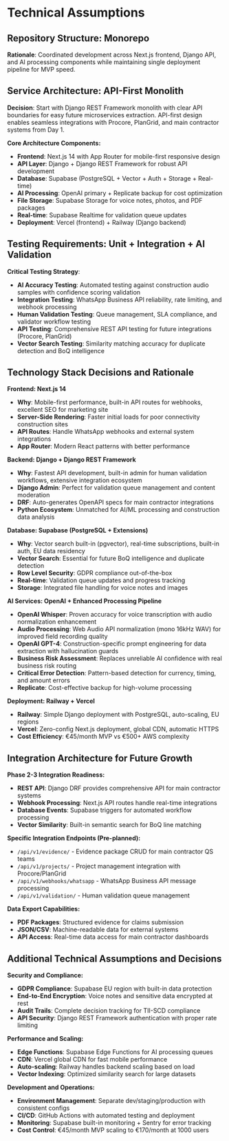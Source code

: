 # Technical Assumptions

## Repository Structure: Monorepo
**Rationale**: Coordinated development across Next.js frontend, Django API, and AI processing components while maintaining single deployment pipeline for MVP speed.

## Service Architecture: API-First Monolith
**Decision**: Start with Django REST Framework monolith with clear API boundaries for easy future microservices extraction. API-first design enables seamless integrations with Procore, PlanGrid, and main contractor systems from Day 1.

**Core Architecture Components:**
- **Frontend**: Next.js 14 with App Router for mobile-first responsive design
- **API Layer**: Django + Django REST Framework for robust API development
- **Database**: Supabase (PostgreSQL + Vector + Auth + Storage + Real-time)
- **AI Processing**: OpenAI primary + Replicate backup for cost optimization
- **File Storage**: Supabase Storage for voice notes, photos, and PDF packages
- **Real-time**: Supabase Realtime for validation queue updates
- **Deployment**: Vercel (frontend) + Railway (Django backend)

## Testing Requirements: Unit + Integration + AI Validation
**Critical Testing Strategy**:
- **AI Accuracy Testing**: Automated testing against construction audio samples with confidence scoring validation
- **Integration Testing**: WhatsApp Business API reliability, rate limiting, and webhook processing
- **Human Validation Testing**: Queue management, SLA compliance, and validator workflow testing
- **API Testing**: Comprehensive REST API testing for future integrations (Procore, PlanGrid)
- **Vector Search Testing**: Similarity matching accuracy for duplicate detection and BoQ intelligence

## Technology Stack Decisions and Rationale

**Frontend: Next.js 14**
- **Why**: Mobile-first performance, built-in API routes for webhooks, excellent SEO for marketing site
- **Server-Side Rendering**: Faster initial loads for poor connectivity construction sites
- **API Routes**: Handle WhatsApp webhooks and external system integrations
- **App Router**: Modern React patterns with better performance

**Backend: Django + Django REST Framework**
- **Why**: Fastest API development, built-in admin for human validation workflows, extensive integration ecosystem
- **Django Admin**: Perfect for validation queue management and content moderation
- **DRF**: Auto-generates OpenAPI specs for main contractor integrations
- **Python Ecosystem**: Unmatched for AI/ML processing and construction data analysis

**Database: Supabase (PostgreSQL + Extensions)**
- **Why**: Vector search built-in (pgvector), real-time subscriptions, built-in auth, EU data residency
- **Vector Search**: Essential for future BoQ intelligence and duplicate detection
- **Row Level Security**: GDPR compliance out-of-the-box
- **Real-time**: Validation queue updates and progress tracking
- **Storage**: Integrated file handling for voice notes and images

**AI Services: OpenAI + Enhanced Processing Pipeline**
- **OpenAI Whisper**: Proven accuracy for voice transcription with audio normalization enhancement
- **Audio Processing**: Web Audio API normalization (mono 16kHz WAV) for improved field recording quality
- **OpenAI GPT-4**: Construction-specific prompt engineering for data extraction with hallucination guards
- **Business Risk Assessment**: Replaces unreliable AI confidence with real business risk routing
- **Critical Error Detection**: Pattern-based detection for currency, timing, and amount errors
- **Replicate**: Cost-effective backup for high-volume processing

**Deployment: Railway + Vercel**
- **Railway**: Simple Django deployment with PostgreSQL, auto-scaling, EU regions
- **Vercel**: Zero-config Next.js deployment, global CDN, automatic HTTPS
- **Cost Efficiency**: €45/month MVP vs €500+ AWS complexity

## Integration Architecture for Future Growth

**Phase 2-3 Integration Readiness:**
- **REST API**: Django DRF provides comprehensive API for main contractor systems
- **Webhook Processing**: Next.js API routes handle real-time integrations
- **Database Events**: Supabase triggers for automated workflow processing
- **Vector Similarity**: Built-in semantic search for BoQ line matching

**Specific Integration Endpoints (Pre-planned):**
- `/api/v1/evidence/` - Evidence package CRUD for main contractor QS teams
- `/api/v1/projects/` - Project management integration with Procore/PlanGrid
- `/api/v1/webhooks/whatsapp` - WhatsApp Business API message processing
- `/api/v1/validation/` - Human validation queue management

**Data Export Capabilities:**
- **PDF Packages**: Structured evidence for claims submission
- **JSON/CSV**: Machine-readable data for external systems
- **API Access**: Real-time data access for main contractor dashboards

## Additional Technical Assumptions and Decisions

**Security and Compliance:**
- **GDPR Compliance**: Supabase EU region with built-in data protection
- **End-to-End Encryption**: Voice notes and sensitive data encrypted at rest
- **Audit Trails**: Complete decision tracking for TII-SCD compliance
- **API Security**: Django REST Framework authentication with proper rate limiting

**Performance and Scaling:**
- **Edge Functions**: Supabase Edge Functions for AI processing queues
- **CDN**: Vercel global CDN for fast mobile performance
- **Auto-scaling**: Railway handles backend scaling based on load
- **Vector Indexing**: Optimized similarity search for large datasets

**Development and Operations:**
- **Environment Management**: Separate dev/staging/production with consistent configs
- **CI/CD**: GitHub Actions with automated testing and deployment
- **Monitoring**: Supabase built-in monitoring + Sentry for error tracking
- **Cost Control**: €45/month MVP scaling to €170/month at 1000 users
